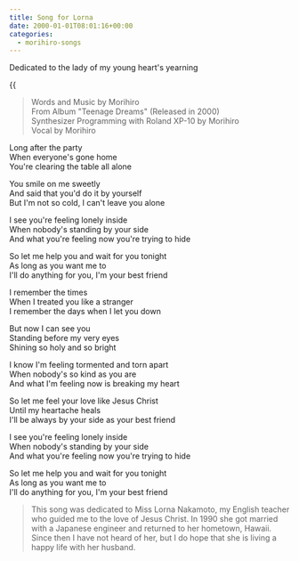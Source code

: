 ```yaml
---
title: Song for Lorna
date: 2000-01-01T08:01:16+00:00
categories:
  - morihiro-songs
---
```


Dedicated to the lady of my young heart's yearning  
<!--more-->

{{<audio song-for-lorna>}}

> Words and Music by Morihiro  
> From Album "Teenage Dreams" (Released in 2000)  
> Synthesizer Programming with Roland XP-10 by Morihiro  
> Vocal by Morihiro

Long after the party  
When everyone's gone home  
You're clearing the table all alone

You smile on me sweetly  
And said that you'd do it by yourself  
But I'm not so cold, I can't leave you alone

I see you're feeling lonely inside  
When nobody's standing by your side  
And what you're feeling now you're trying to hide

So let me help you and wait for you tonight  
As long as you want me to  
I'll do anything for you, I'm your best friend

I remember the times  
When I treated you like a stranger  
I remember the days when I let you down

But now I can see you  
Standing before my very eyes  
Shining so holy and so bright

I know I'm feeling tormented and torn apart  
When nobody's so kind as you are  
And what I'm feeling now is breaking my heart

So let me feel your love like Jesus Christ  
Until my heartache heals  
I'll be always by your side as your best friend

I see you're feeling lonely inside  
When nobody's standing by your side  
And what you're feeling now you're trying to hide

So let me help you and wait for you tonight  
As long as you want me to  
I'll do anything for you, I'm your best friend

> This song was dedicated to Miss Lorna Nakamoto, my English teacher who guided me to the love of Jesus Christ. In 1990 she got married with a Japanese engineer and returned to her hometown, Hawaii. Since then I have not heard of her, but I do hope that she is living a happy life with her husband.